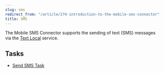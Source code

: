 ```yaml
---
slug: sms
redirect_from: "/article/274-introduction-to-the-mobile-sms-connector"
title: SMS
---
```

The Mobile SMS Connector supports the sending of text (SMS) messages via the [Text Local](http://www.textlocal.com/) service.

## Tasks

 * [Send SMS Task](send-sms-task)